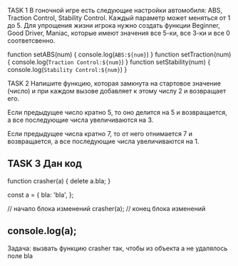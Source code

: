 TASK 1
В гоночной игре есть следующие настройки автомобиля: ABS, Traction Control, Stability Control. 
Каждый параметр может меняться от 1 до 5. 
Для упрощения жизни игрока нужно создать функции Beginner, Good Driver, Maniac, 
которые имеют значения все 5-ки, все 3-ки и все 0 соответсвенно.

function setABS(num) { console.log(`ABS:${num}`) }
function setTraction(num) { console.log(`Traction Control:${num}`) }
function setStability(num) { console.log(`Stability Control:${num}`) }

TASK 2
Напишите функцию, которая замкнута на стартовое значение (число) 
и при каждом вызове добавляет к этому числу 2 и возвращает его. 

Если предыдущее число кратно 5, то оно делится на 5 и возвращается, 
а все последующие числа увеличиваются на 3.

Если предыдущее числа кратно 7, то от него отнимается 7 и возвращается, 
а все последующие числа увеличиваются на 1.

TASK 3
Дан код
------------------------------------
function crasher(a) {
  delete a.bla;
}

const a = {
  bla: 'bla',
};

// начало блока изменений
crasher(a);
// конец блока изменений

console.log(a);
------------------------------------
Задача: вызвать функцию crasher так, чтобы из объекта a не удалялось поле bla